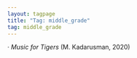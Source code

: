 ```yaml
---
layout: tagpage
title: "Tag: middle_grade"
tag: middle_grade
---
```

· <em>Music for Tigers</em> (M. Kadarusman, 2020)</br>
